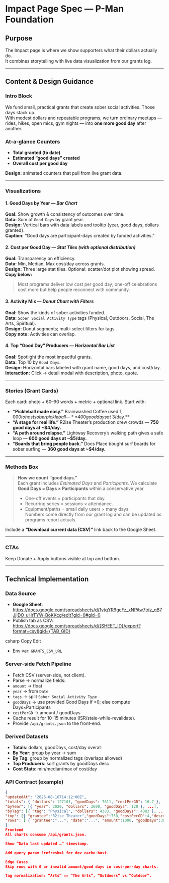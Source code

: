 # Impact Page Spec — P-Man Foundation

## Purpose

The Impact page is where we show supporters what their dollars actually do.  
It combines storytelling with live data visualization from our grants log.

---

## Content & Design Guidance

### Intro Block
We fund small, practical grants that create sober social activities. Those days stack up.  
With modest dollars and repeatable programs, we turn ordinary meetups — rides, hikes, open mics, gym nights — into **one more good day** after another.

### At-a-glance Counters
- **Total granted (to date)**  
- **Estimated “good days” created**  
- **Overall cost per good day**

**Design:** animated counters that pull from live grant data.

---

### Visualizations

#### 1. Good Days by Year — *Bar Chart*
**Goal:** Show growth & consistency of outcomes over time.  
**Data:** Sum of `Good Days` by grant year.  
**Design:** Vertical bars with data labels and tooltip {year, good days, dollars granted}.  
**Caption:** “Good days are participant-days created by funded activities.”

#### 2. Cost per Good Day — *Stat Tiles (with optional distribution)*
**Goal:** Transparency on efficiency.  
**Data:** Min, Median, Max cost/day across grants.  
**Design:** Three large stat tiles. Optional: scatter/dot plot showing spread.  
**Copy below:**  
> Most programs deliver low cost per good day; one-off celebrations cost more but help people reconnect with community.

#### 3. Activity Mix — *Donut Chart with Filters*
**Goal:** Show the kinds of sober activities funded.  
**Data:** `Sober Social Activity Type` tags (Physical, Outdoors, Social, The Arts, Spiritual).  
**Design:** Donut segments; multi-select filters for tags.  
**Copy note:** Activities can overlap.

#### 4. Top “Good Day” Producers — *Horizontal Bar List*
**Goal:** Spotlight the most impactful grants.  
**Data:** Top 10 by `Good Days`.  
**Design:** Horizontal bars labeled with grant name, good days, and cost/day.  
**Interaction:** Click → detail modal with description, photo, quote.

---

### Stories (Grant Cards)

Each card: photo + 60–90 words + metric + optional link. Start with:

- **“Pickleball made easy.”** Brainwashed Coffee used $1,000 to host sober pickleball — **400 good days at ~$3/day.**  
- **“A stage for real life.”** R2ise Theater’s production drew crowds — **750 good days at ~$4/day.**  
- **“A path around relapse.”** Lightway Recovery’s walking path gives a safe loop — **600 good days at ~$5/day.**  
- **“Boards that bring people back.”** Docs Place bought surf boards for sober surfing — **360 good days at ~$4/day.**

---

### Methods Box
> **How we count “good days.”**  
> Each grant includes *Estimated Days* and *Participants*. We calculate **Good Days = Days × Participants** within a conservative year.  
> - One-off events = participants that day.  
> - Recurring series = sessions × attendance.  
> - Equipment/paths = small daily users × many days.  
> Numbers come directly from our grant log and can be updated as programs report actuals.

Include a **“Download current data (CSV)”** link back to the Google Sheet.

---

### CTAs
Keep Donate + Apply buttons visible at top and bottom.

---

## Technical Implementation

### Data Source
- **Google Sheet**: https://docs.google.com/spreadsheets/d/1vtqYR9gcFz_xNPAw7tdz_qB7JjIDO_uHrTYW-BoKKcg/edit?gid=0#gid=0
- Publish tab as CSV:
https://docs.google.com/spreadsheets/d/{SHEET_ID}/export?format=csv&gid={TAB_GID}

csharp
Copy
Edit
- Env var: `GRANTS_CSV_URL`

### Server-side Fetch Pipeline
- Fetch CSV (server-side, not client).  
- Parse → normalize fields:  
- `amount` → float  
- `year` → from `Date`  
- `tags` → split `Sober Social Activity Type`  
- `goodDays` → use provided Good Days if >0; else compute Days×Participants  
- `costPerGD` → amount / goodDays  
- Cache result for 10–15 minutes (ISR/stale-while-revalidate).  
- Provide `/api/grants.json` to the front-end.

### Derived Datasets
- **Totals**: dollars, goodDays, cost/day overall  
- **By Year**: group by year → sum  
- **By Tag**: group by normalized tags (overlaps allowed)  
- **Top Producers**: sort grants by goodDays desc  
- **Cost Stats**: min/median/max of cost/day

### API Contract (example)
```json
{
"updatedAt": "2025-08-16T14:12:00Z",
"totals": { "dollars": 127101, "goodDays": 7611, "costPerGD": 16.7 },
"byYear": [{ "year": 2020, "dollars": 3600, "goodDays": 120 }, ...],
"byTag": [{ "tag": "Physical", "dollars": 4383, "goodDays": 4383 }, ...],
"top": [{ "grantee":"R2ise Theater","goodDays":750,"costPerGD":4,"description":"Theater performance..." }],
"rows": [ { "grantee":"...", "date":"...", "amount":1000, "goodDays":30, "tags":["Social","Arts"], ... } ]
}
Frontend
All charts consume /api/grants.json.

Show “Data last updated …” timestamp.

Add query param ?refresh=1 for dev cache-bust.

Edge Cases
Skip rows with 0 or invalid amount/good days in cost-per-day charts.

Tag normalization: “Arts” == “The Arts”, “Outdoors” vs “Outdoor”.